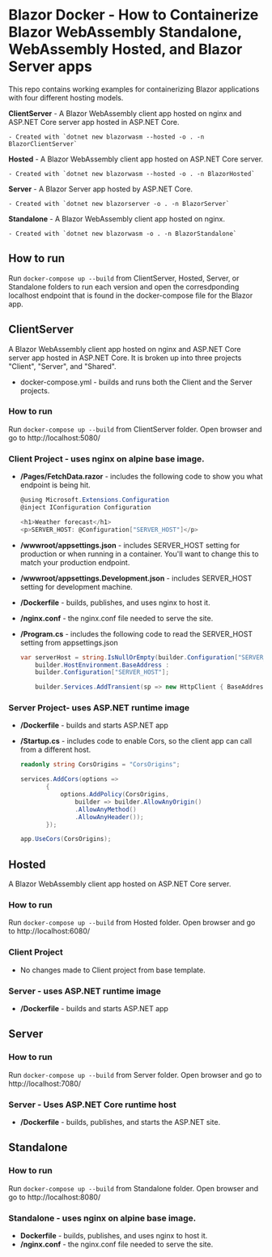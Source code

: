 # Blazor Docker - How to Containerize Blazor WebAssembly Standalone, WebAssembly Hosted, and Blazor Server apps

This repo contains working examples for containerizing Blazor applications with four different hosting models.


**ClientServer** - A Blazor WebAssembly client app hosted on nginx and ASP.NET Core server app hosted in ASP.NET Core. 

    - Created with `dotnet new blazorwasm --hosted -o . -n BlazorClientServer`

**Hosted** - A Blazor WebAssembly client app hosted on ASP.NET Core server.

    - Created with `dotnet new blazorwasm --hosted -o . -n BlazorHosted`

**Server** - A Blazor Server app hosted by ASP.NET Core.

    - Created with `dotnet new blazorserver -o . -n BlazorServer`

**Standalone** - A Blazor WebAssembly client app hosted on nginx.

    - Created with `dotnet new blazorwasm -o . -n BlazorStandalone`


## How to run

Run `docker-compose up --build` from ClientServer, Hosted, Server, or Standalone folders to run each version and open the corresdponding localhost endpoint that is found in the docker-compose file for the Blazor app.

## ClientServer

A Blazor WebAssembly client app hosted on nginx and ASP.NET Core server app hosted in ASP.NET Core.  It is broken up into three projects "Client", "Server", and "Shared".

- docker-compose.yml - builds and runs both the Client and the Server projects.  


### How to run

Run `docker-compose up --build` from ClientServer folder.  Open browser and go to http://localhost:5080/

### Client Project - uses nginx on alpine base image.
 - **/Pages/FetchData.razor** - includes the following code to show you what endpoint is being hit.
    ```csharp
    @using Microsoft.Extensions.Configuration
    @inject IConfiguration Configuration

    <h1>Weather forecast</h1>
    <p>SERVER_HOST: @Configuration["SERVER_HOST"]</p>
    ```
 - **/wwwroot/appsettings.json** - includes SERVER_HOST setting for production or when running in a container.  You'll want to change this to match your production endpoint.
 - **/wwwroot/appsettings.Development.json** - includes SERVER_HOST setting for development machine.
 - **/Dockerfile** - builds, publishes, and uses nginx to host it.
 - **/nginx.conf** - the nginx.conf file needed to serve the site.
 - **/Program.cs** - includes the following code to read the SERVER_HOST setting from appsettings.json

    ```csharp
    var serverHost = string.IsNullOrEmpty(builder.Configuration["SERVER_HOST"]) ?
        builder.HostEnvironment.BaseAddress :
        builder.Configuration["SERVER_HOST"];

        builder.Services.AddTransient(sp => new HttpClient { BaseAddress = new Uri(serverHost) });
    ```

### Server Project- uses ASP.NET runtime image

- **/Dockerfile** - builds and starts ASP.NET app
- **/Startup.cs** - includes code to enable Cors, so the client app can call from a different host.

    ```csharp
    readonly string CorsOrigins = "CorsOrigins";

    services.AddCors(options =>
           {
               options.AddPolicy(CorsOrigins,
                   builder => builder.AllowAnyOrigin()
                   .AllowAnyMethod()
                   .AllowAnyHeader());
           });

    app.UseCors(CorsOrigins);
    ```

## Hosted

A Blazor WebAssembly client app hosted on ASP.NET Core server.

### How to run

Run `docker-compose up --build` from Hosted folder.  Open browser and go to http://localhost:6080/

### Client Project

- No changes made to Client project from base template.

### Server - uses ASP.NET runtime image

- **/Dockerfile** - builds and starts ASP.NET app

## Server

### How to run

Run `docker-compose up --build` from Server folder.  Open browser and go to http://localhost:7080/

### Server - Uses ASP.NET Core runtime host

- **/Dockerfile** - builds, publishes, and starts the ASP.NET site.

## Standalone

### How to run

Run `docker-compose up --build` from Standalone folder.  Open browser and go to http://localhost:8080/

### Standalone - uses nginx on alpine base image.

 - **Dockerfile** - builds, publishes, and uses nginx to host it.
 - **/nginx.conf** - the nginx.conf file needed to serve the site.
